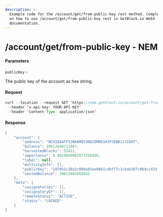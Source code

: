 ```yaml
---
description: >-
  Example code for the /account/get/from-public-key rest method. Сomplete guide
  on how to use /account/get/from-public-key rest in GetBlock.io Web3
  documentation.
---
```


# /account/get/from-public-key - NEM

#### Parameters

`publicKey` -

The public key of the account as hex string.

#### Request

```java
curl --location --request GET 'https://xem.getblock.io/account/get/from-public-key?publicKey=107051c28a2c009a83ae0861cdbff7c1cbab387c964cc433f7d191d9c3115ed7'
 --header 'x-api-key: YOUR-API-KEY' 
 --header 'Content-Type: application/json'
```

#### Response

```java
{
    "account": {
        "address": "NCXIQA4FF5JB6AMQ53NQ3ZMRD3X3PJEWDJJJIGHT",
        "balance": 20612640711967,
        "harvestedBlocks": 52431,
        "importance": 0.0019859907077256836,
        "label": null,
        "multisigInfo": {},
        "publicKey": "107051c28a2c009a83ae0861cdbff7c1cbab387c964cc433f7d191d9c3115ed7",
        "vestedBalance": 20612602402832
    },
    "meta": {
        "cosignatories": [],
        "cosignatoryOf": [],
        "remoteStatus": "ACTIVE",
        "status": "LOCKED"
    }
}
```

